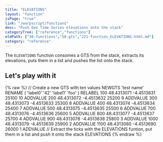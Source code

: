 ```yaml
---
title: "ELEVATIONS"
layout: "function"
isPage: "true"
link: "/warpscript/functions"
desc: "Push Geo Time Series elevations onto the stack"
categoryTree: ["reference","functions"]
oldPath: ["30-functions","50-gts","221-function_ELEVATIONS.html.md"]
category: "reference"
---
```

 

The `ELEVATIONS` function consomes a GTS from the stack, extracts its  elevations, puts them in a list and pushes the list onto the stack.

## Let's play with it ##

{% raw %}
<warp10-warpscript-widget backend="{{backend}}"  exec-endpoint="{{execEndpoint}}">// Create a new GTS with ten values 
NEWGTS 
'test name'
RENAME
{ 'label0' '42' 'label1' 'foo' }
RELABEL
100  48.4313071 -4.4513631 25100 10 ADDVALUE
200  48.4313072 -4.4513632 25200  9 ADDVALUE
300  48.4313073 -4.4513633 25300  8 ADDVALUE
400  48.4313074 -4.4513634 25400  7 ADDVALUE
500  48.4313075 -4.4513635 25500  6 ADDVALUE
700  48.4313076 -4.4513636 25600  5 ADDVALUE
800  48.4313077 -4.4513637 25700  4 ADDVALUE
900  48.4313078 -4.4513638 25800  3 ADDVALUE
1000 48.4313079 -4.4513639 25900  2 ADDVALUE
1100 48.4313080 -4.4513690 26000  1 ADDVALUE
// Extract the ticks with the ELEVATIONS funtion, put them in a list and push it onto the stack
ELEVATIONS
</warp10-warpscript-widget>
{% endraw %}
